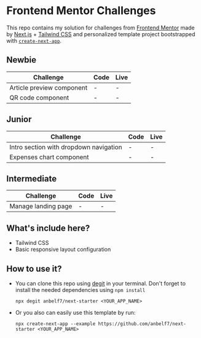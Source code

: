 # Frontend Mentor Challenges

This repo contains my solution for challenges from [Frontend Mentor](https://www.frontendmentor.io/challenges) made by [Next.js](https://nextjs.org/) + [Tailwind CSS](https://tailwindcss.com) and personalized template project bootstrapped with [`create-next-app`](https://github.com/vercel/next.js/tree/canary/packages/create-next-app).

## Newbie

| Challenge                 | Code | Live |
| ------------------------- | ---- | ---- |
| Article preview component | -    | -    |
| QR code component         | -    | -    |

## Junior

| Challenge                              | Code | Live |
| -------------------------------------- | ---- | ---- |
| Intro section with dropdown navigation | -    | -    |
| Expenses chart component               | -    | -    |

## Intermediate

| Challenge           | Code | Live |
| ------------------- | ---- | ---- |
| Manage landing page | -    | -    |

## What's include here?

- Tailwind CSS
- Basic responsive layout configuration

## How to use it?

- You can clone this repo using [degit](https://github.com/Rich-Harris/degit) in your terminal. Don't forget to install the needed dependencies using `npm install`

  ```
  npx degit anbelf7/next-starter <YOUR_APP_NAME>
  ```

- Or you also can easily use this template by run:
  ```
  npx create-next-app --example https://github.com/anbelf7/next-starter <YOUR_APP_NAME>
  ```
